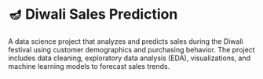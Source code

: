 # 🪔 Diwali Sales Prediction
A data science project that analyzes and predicts sales during the Diwali festival using customer demographics and purchasing behavior. The project includes data cleaning, exploratory data analysis (EDA), visualizations, and machine learning models to forecast sales trends.
